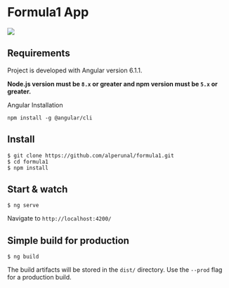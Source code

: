 # Formula1 App

![](formula1.gif)

## Requirements

Project is developed with Angular version 6.1.1.

**Node.js version must be  `8.x`  or greater and npm version must be  `5.x`  or greater.**

Angular Installation

    npm install -g @angular/cli

## Install

    $ git clone https://github.com/alperunal/formula1.git
    $ cd formula1
    $ npm install

## Start & watch

    $ ng serve

Navigate to `http://localhost:4200/`

## Simple build for production

    $ ng build

The build artifacts will be stored in the `dist/` directory. Use the `--prod` flag for a production build.
